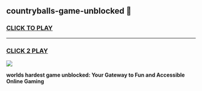 
## countryballs-game-unblocked 👋
<h3>
<a href="https://premium.freeplayer.one?title=countryballs-game-unblocked&ref=14F">CLICK TO PLAY</a></h3>
<hr>

<h3>
<a href="https://premium.freeplayer.one?title=countryballs-game-unblocked&ref=14F">CLICK 2 PLAY</a>
  
</h3>

<a href="https://premium.freeplayer.one?title=countryballs-game-unblocked&ref=12F/"><img src="https://clearcache.store/games.png"></a>


**worlds hardest game unblocked: Your Gateway to Fun and Accessible Online Gaming**
